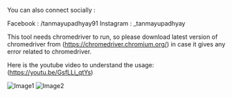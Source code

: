 You can also connect socially :

Facebook : /tanmayupadhyay91
Instagram : _tanmayupadhyay

This tool needs chromedriver to run, so please download latest version of chromedriver from (https://chromedriver.chromium.org/) in case it gives any error related to chromedriver.

Here is the youtube video to understand the usage:
(https://youtu.be/GsfLLi_qtYs)


![Image1](https://raw.githubusercontent.com/tanmay606/YouTubeMusicPythonAPI/master/Images/mainsc.png)
![Image2](https://raw.githubusercontent.com/tanmay606/YouTubeMusicPythonAPI/master/Images/secm.png)
